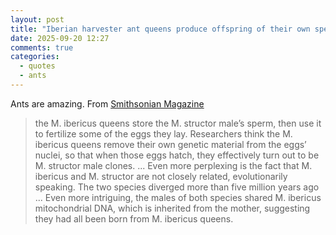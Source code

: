 ```yaml
---
layout: post
title: "Iberian harvester ant queens produce offspring of their own species and of the builder harvester ant"
date: 2025-09-20 12:27
comments: true
categories:
  - quotes
  - ants
---
```


Ants are amazing. From [Smithsonian Magazine](
https://www.smithsonianmag.com/smart-news/these-ant-queens-seem-to-defy-biology-they-lay-eggs-that-hatch-into-another-species-180987292/)

> the M. ibericus queens store the M. structor male’s sperm, then use it to fertilize some of the eggs they lay. Researchers think the M. ibericus queens remove their own genetic material from the eggs’ nuclei, so that when those eggs hatch, they effectively turn out to be M. structor male clones.
> ...
> Even more perplexing is the fact that M. ibericus and M. structor are not closely related, evolutionarily speaking. The two species diverged more than five million years ago
> ...
> Even more intriguing, the males of both species shared M. ibericus mitochondrial DNA, which is inherited from the mother, suggesting they had all been born from M. ibericus queens.
